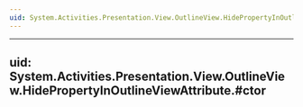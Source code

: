 ```yaml
---
uid: System.Activities.Presentation.View.OutlineView.HidePropertyInOutlineViewAttribute
---
```


---
uid: System.Activities.Presentation.View.OutlineView.HidePropertyInOutlineViewAttribute.#ctor
---
